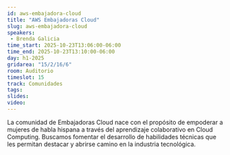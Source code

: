 ```yaml
---
id: aws-embajadora-cloud
title: "AWS Embajadoras Cloud"
slug: aws-embajadora-cloud
speakers:
 - Brenda Galicia
time_start: 2025-10-23T13:06:00-06:00
time_end: 2025-10-23T13:10:00-06:00
day: h1-2025
gridarea: "15/2/16/6"
room: Auditorio
timeslot: 15
track: Comunidades
tags:
slides: 
video:
---
```


La comunidad de Embajadoras Cloud nace con el propósito de empoderar a mujeres de habla hispana a través del aprendizaje colaborativo en Cloud Computing. Buscamos fomentar el desarrollo de habilidades técnicas que les permitan destacar y abrirse camino en la industria tecnológica.
